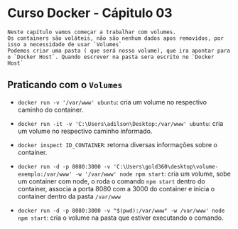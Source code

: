 # Curso Docker - Cápitulo 03
    Neste capítulo vamos começar a trabalhar com volumes.
    Os containers são voláteis, não são nenhum dados apos removidos, por isso a necessidade de usar `Volumes`
    Podemos criar uma pasta ( que será nosso volume), que ira apontar para o `Docker Host`. Quando escrever na pasta sera escrito no `Docker Host`

## Praticando com o `Volumes`
- `docker run -v '/var/www' ubuntu`: cria um volume no respectivo caminho do container.
- `docker run -it -v 'C:\Users\adilson\Desktop:/var/www' ubuntu`: cria um volume no respectivo caminho informado.
- `docker inspect ID_CONTAINER`: retorna diversas informações sobre o container.

- `docker run -d -p 8080:3000 -v 'C:\Users\gold360\desktop\volume-exemplo:/var/www' -w '/var/www' node npm start`: cria um volume, sobe um container com node, o roda o comando `npm start` dentro do container, associa a porta 8080 com a 3000 do container e inicia o container dentro da pasta `/var/www`
- `docker run -d -p 8080:3000 -v "$(pwd):/var/www" -w /var/www' node npm start`: cria o volume na pasta que estiver executando o comando. 